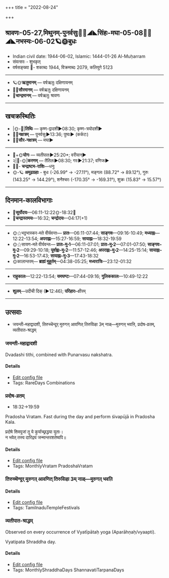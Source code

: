 +++
title = "2022-08-24"

+++
## श्रावणः-05-27,मिथुनम्-पुनर्वसुः🌛🌌◢◣सिंहः-मघा-05-08🌌🌞◢◣नभस्यः-06-02🪐🌞बुधः
- Indian civil date: 1944-06-02, Islamic: 1444-01-26 Al-Muḥarram
- संवत्सरः - शुभकृत्
- वर्षसङ्ख्या 🌛- शकाब्दः 1944, विक्रमाब्दः 2079, कलियुगे 5123
___________________
- 🪐🌞**ऋतुमानम्** — वर्षऋतुः दक्षिणायनम्
- 🌌🌞**सौरमानम्** — वर्षऋतुः दक्षिणायनम्
- 🌛**चान्द्रमानम्** — वर्षऋतुः श्रावणः
___________________


## खचक्रस्थितिः
- |🌞-🌛|**तिथिः** — कृष्ण-द्वादशी►08:30; कृष्ण-त्रयोदशी►  
- 🌌🌛**नक्षत्रम्** — पुनर्वसुः►13:36; पुष्यः► (कर्कटः)  
- 🌌🌞**सौर-नक्षत्रम्** — मघा►  
___________________
- 🌛+🌞**योगः** — व्यतीपातः►25:20*; वरीयान्►  
- २|🌛-🌞|**करणम्** — तैतिलः►08:30; गरः►21:37; वणिजः►  
- 🌌🌛- **चन्द्राष्टम-राशिः**—धनुः  
- 🌞-🪐 **अमूढग्रहाः** - बुधः (-26.99° → -27.11°), मङ्गलः (88.72° → 89.12°), गुरुः (143.25° → 144.29°), शनैश्चरः (-170.35° → -169.31°), शुक्रः (15.83° → 15.57°)
___________________


## दिनमान-कालविभागाः
- 🌅**सूर्योदयः**—06:11-12:22🌞️-18:32🌇  
- 🌛**चन्द्रास्तमयः**—16:32; **चन्द्रोदयः**—04:17(+1)  
___________________
- 🌞⚝भट्टभास्कर-मते वीर्यवन्तः— **प्रातः**—06:11-07:44; **साङ्गवः**—09:16-10:49; **मध्याह्नः**—12:22-13:54; **अपराह्णः**—15:27-16:59; **सायाह्नः**—18:32-19:59  
- 🌞⚝सायण-मते वीर्यवन्तः— **प्रातः-मु॰1**—06:11-07:01; **प्रातः-मु॰2**—07:01-07:50; **साङ्गवः-मु॰2**—09:29-10:18; **पूर्वाह्णः-मु॰2**—11:57-12:46; **अपराह्णः-मु॰2**—14:25-15:14; **सायाह्नः-मु॰2**—16:53-17:43; **सायाह्नः-मु॰3**—17:43-18:32  
- 🌞कालान्तरम्— **ब्राह्मं मुहूर्तम्**—04:38-05:25; **मध्यरात्रिः**—23:12-01:32  
___________________
- **राहुकालः**—12:22-13:54; **यमघण्टः**—07:44-09:16; **गुलिककालः**—10:49-12:22  
___________________
- **शूलम्**—उदीची दिक् (►12:46); **परिहारः**–क्षीरम्  
___________________

## उत्सवाः
- जयन्ती-महाद्वादशी, तिरुच्चॆन्दूर् मुरुगऩ् आवणित् तिरुविऴा 3म् नाळ्—मुरुगऩ् भवऩि, प्रदोष-व्रतम्, व्यतीपात-श्राद्धम्
### जयन्ती-महाद्वादशी



Dvadashi tithi, combined with Punarvasu nakshatra.

#### Details
- [Edit config file](https://github.com/jyotisham/adyatithi/blob/master/time_focus/monthly/dvAdashI/description_only/jayantI~mahAdvAdazI.toml)
- Tags: RareDays Combinations


### प्रदोष-व्रतम्
- 18:32→19:59



Pradosha Vratam. Fast during the day and perform śivapūjā in Pradosha Kala.

प्रदोषे  शिवपूजां  तु  ये  कुर्याच्छ्रद्धया  युताः।  
न  भवेत्  तस्य  दारिद्र्यं  जन्मान्तरशतेष्वपि॥



#### Details
- [Edit config file](https://github.com/jyotisham/adyatithi/blob/master/time_focus/monthly/pradoSha/description_only/pradOSa-vratam.toml)
- Tags: MonthlyVratam PradoshaVratam


### तिरुच्चॆन्दूर् मुरुगऩ् आवणित् तिरुविऴा 3म् नाळ्—मुरुगऩ् भवऩि





#### Details
- [Edit config file](https://github.com/jyotisham/adyatithi/blob/master/temples/Tamil/relative_event/tiruccendUr_AvaNit_tiruvizhA_nir2aivu/offset__-9/tiruccendUr_murugan2_AvaNit_tiruvizhA_%23%233%23%23m_nAL%E2%80%94murugan2_bhavan2i.toml)
- Tags: TamilnaduTempleFestivals


### व्यतीपात-श्राद्धम्

Observed on every occurrence of Vyatīpātaḥ yoga (Aparāhṇaḥ/vyaapti). 

Vyatipata Shraddha day.

#### Details
- [Edit config file](https://github.com/jyotisham/adyatithi/blob/master/devatA/pitR/sidereal_solar_month/yoga/00/17/vyatIpAta-zrAddham.toml)
- Tags: MonthlyShraddhaDays ShannavatiTarpanaDays


